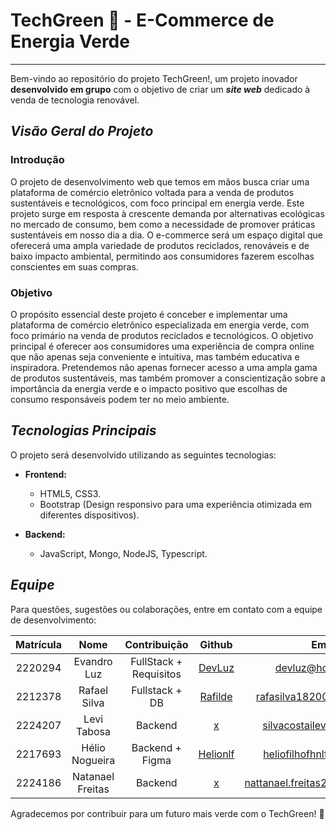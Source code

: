 # TechGreen :seedling: - E-Commerce de Energia Verde
***

Bem-vindo ao repositório do projeto TechGreen!, um projeto inovador **desenvolvido em grupo** com o objetivo de criar um __*site web*__ dedicado à venda de tecnologia renovável.

## **_Visão Geral do Projeto_**

### Introdução
O projeto de desenvolvimento web que temos em mãos busca criar uma plataforma de comércio eletrônico voltada para a venda de produtos sustentáveis e tecnológicos, com foco principal em energia verde. Este projeto surge em resposta à crescente demanda por alternativas ecológicas no mercado de consumo, bem como a necessidade de promover práticas sustentáveis em nosso dia a dia. O e-commerce será um espaço digital que oferecerá uma ampla variedade de produtos reciclados, renováveis e de baixo impacto ambiental, permitindo aos consumidores fazerem escolhas conscientes em suas compras.

### Objetivo
O propósito essencial deste projeto é conceber e implementar uma plataforma de comércio eletrônico especializada em energia verde, com foco primário na venda de produtos reciclados e tecnológicos. O objetivo principal é oferecer aos consumidores uma experiência de compra online que não apenas seja conveniente e intuitiva, mas também educativa e inspiradora. Pretendemos não apenas fornecer acesso a uma ampla gama de produtos sustentáveis, mas também promover a conscientização sobre a importância da energia verde e o impacto positivo que escolhas de consumo responsáveis podem ter no meio ambiente.

## **_Tecnologias Principais_**

O projeto será desenvolvido utilizando as seguintes tecnologias:

- **Frontend:**
  - HTML5, CSS3.
  - Bootstrap (Design responsivo para uma experiência otimizada em diferentes dispositivos).

- **Backend:**
  - JavaScript, Mongo, NodeJS, Typescript.

## **_Equipe_**

Para questões, sugestões ou colaborações, entre em contato com a equipe de desenvolvimento:

Matrícula | Nome | Contribuição | Github | Email
:---:|:---:|:---:|:---:|:---:
2220294 | Evandro Luz | FullStack + Requisitos | [DevLuz](https://github.com/d3vluz) | devluz@hotmail.com
2212378 | Rafael Silva | Fullstack + DB | [Rafilde](https://github.com/Rafilde) | rafasilva182003@gmail.com
2224207 | Levi Tabosa | Backend | [x]() | silvacostailevi@gmail.com
2217693 | Hélio Nogueira | Backend + Figma | [Helionlf](https://github.com/helionlf) | heliofilhofhnlf@gmail.com
2224186 | Natanael Freitas | Backend | [x]() | nattanael.freitas2341@gmail.com

Agradecemos por contribuir para um futuro mais verde com o TechGreen! :leaves:
